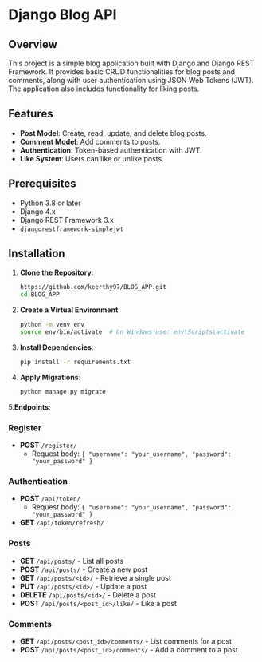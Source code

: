 # Django Blog API
## Overview

This project is a simple blog application built with Django and Django REST Framework. It provides basic CRUD functionalities for blog posts and comments, along with user authentication using JSON Web Tokens (JWT). The application also includes functionality for liking posts.

## Features

- **Post Model**: Create, read, update, and delete blog posts.
- **Comment Model**: Add comments to posts.
- **Authentication**: Token-based authentication with JWT.
- **Like System**: Users can like or unlike posts.

## Prerequisites

- Python 3.8 or later
- Django 4.x
- Django REST Framework 3.x
- `djangorestframework-simplejwt`

## Installation

1. **Clone the Repository**:
    ```bash
    https://github.com/keerthy97/BLOG_APP.git
    cd BLOG_APP
    ```

2. **Create a Virtual Environment**:
    ```bash
    python -m venv env
    source env/bin/activate  # On Windows use: env\Scripts\activate
    ```

3. **Install Dependencies**:
    ```bash
    pip install -r requirements.txt
    ```

4. **Apply Migrations**:
    ```bash
    python manage.py migrate
    ```


5.**Endpoints**:
### Register

- **POST** `/register/`
  - Request body: `{ "username": "your_username", "password": "your_password" }`

### Authentication

- **POST** `/api/token/`
  - Request body: `{ "username": "your_username", "password": "your_password" }`
- **GET** `/api/token/refresh/`


### Posts

- **GET** `/api/posts/` - List all posts
- **POST** `/api/posts/` - Create a new post
- **GET** `/api/posts/<id>/` - Retrieve a single post
- **PUT** `/api/posts/<id>/` - Update a post
- **DELETE** `/api/posts/<id>/` - Delete a post
- **POST** `/api/posts/<post_id>/like/` - Like a post


### Comments

- **GET** `/api/posts/<post_id>/comments/` - List comments for a post
- **POST** `/api/posts/<post_id>/comments/` - Add a comment to a post


